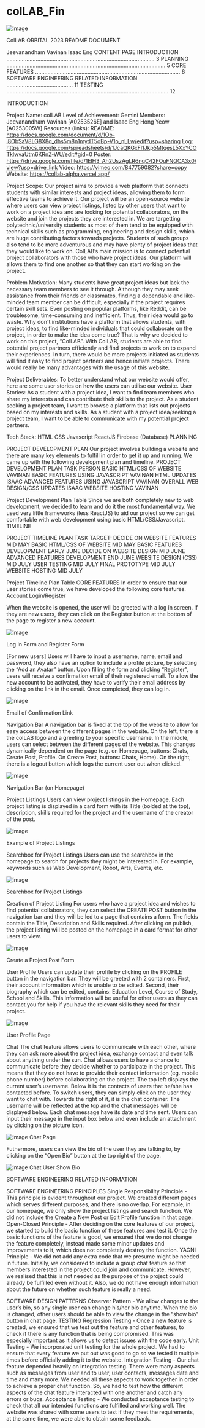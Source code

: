 # colLAB_Fin
![image](https://github.com/Vavinan/collab-test/assets/110589924/11615a4e-55c4-4a83-9c5b-cf0c71bbb888)


ColLAB
ORBITAL 2023
README DOCUMENT




Jeevanandham Vavinan
Isaac Eng
CONTENT PAGE
INTRODUCTION …………………………………………………………………………………… 3
PLANNING ………………………………………………………………………………………….  5
CORE FEATURES …………………………………………………………………………………. 6
SOFTWARE ENGINEERING RELATED INFORMATION ……………………………………. 11
TESTING …………………………………………………………………………………………… 12


INTRODUCTION

Project Name: colLAB
Level of Achievement: Gemini
Members: Jeevanandham Vavinan [A0253526E] and Isaac Eng Hong Yeow [A0253005W]
Resources (links):
README: https://docs.google.com/document/d/1Ob-i8ObSaV8LG8X8q_dhs5m8n1mydT5oBp-V1o_nLLw/edit?usp=sharing 
Log: https://docs.google.com/spreadsheets/d/1JcaQKGxFl1Jkp5MtqesL5XxYCOTklwvaUtm6KRnZ-WU/edit#gid=0 
Poster: https://drive.google.com/file/d/1ElH3_Ah2UszAgLR6nqC42FOuFNQCA3x0/view?usp=drive_link 
Video: https://vimeo.com/847759082?share=copy 
Website: https://collab-alpha.vercel.app/

Project Scope:
Our project aims to provide a web platform that connects students with similar interests and project ideas, allowing them to form effective teams to achieve it.
Our project will be an open-source website where users can view project listings, listed by other users that want to work on a project idea and are looking for potential collaborators, on the website and join the projects they are interested in.
We are targetting polytechnic/university students as most of them tend to be equipped with technical skills such as programming, engineering and design skills, which are huge contributing factors towards projects. Students of such groups also tend to be more adventurous and may have plenty of project ideas that they would like to work on.
ColLAB’s main mission is to connect potential project collaborators with those who have project ideas. Our platform will allows them to find one another so that they can start working on the project.

Problem Motivation:
Many students have great project ideas but lack the necessary team members to see it through. Although they may seek assistance from their friends or classmates, finding a dependable and like-minded team member can be difficult, especially if the project requires certain skill sets. Even posting on popular platforms, like Reddit, can be troublesome,  time-consuming and inefficient. Thus, their idea would go to waste. Why don't institutions have a platform that allows students, with project ideas, to find like-minded individuals that could collaborate on the project, in order to make the idea come true?
That is why we decided to work on this project, “ColLAB”. With ColLAB, students are able to find potential project partners efficiently and find projects to work on to expand their experiences. In turn, there would be more projects initiated as students will find it easy to find project partners and hence initiate projects. There would really be many advantages with the usage of this website.

Project Deliverables:
To better understand what our website would offer, here are some user stories on how the users can utilise our website.
User Stories:
As a student with a project idea, I want to find team members who share my interests and can contribute their skills to the project.
As a student seeking a project team, I want to browse a platform that lists out projects based on my interests and skills.
As a student with a project idea/seeking a project team, I want to be able to communicate with my potential project partners.

Tech Stack:
HTML
CSS
Javascript
ReactJS
Firebase (Database)
PLANNING

PROJECT DEVELOPMENT PLAN
Our project involves building a website and there are many key elements to fulfill in order to get it up and running. We came up with the following development plan and timeline.
PROJECT DEVELOPMENT PLAN
TASK	PERSON
BASIC HTML/CSS OF WEBSITE	VAVINAN
BASIC FEATURES USING JAVASCRIPT	VAVINAN
HTML UPDATES	ISAAC
ADVANCED FEATURES USING JAVASCRIPT	VAVINAN
OVERALL WEB DESIGN/CSS UPDATES	ISAAC
WEBSITE HOSTING	VAVINAN


Project Development Plan Table
Since we are both completely new to web development, we decided to learn and do it the most fundamental way. We used very little frameworks (less ReactJS) to aid our project so we can get comfortable with web development using basic HTML/CSS/Javascript.
TIMELINE

PROJECT TIMELINE PLAN
TASK	TARGET:
DECIDE ON WEBSITE FEATURES	MID MAY
BASIC HTML/CSS OF WEBSITE	MID MAY
BASIC FEATURES DEVELOPMENT	EARLY JUNE
DECIDE ON WEBSITE DESIGN	MID JUNE
ADVANCED FEATURES DEVELOPMENT	END JUNE
WEBSITE DESIGN (CSS)	MID JULY
USER TESTING	MID JULY
FINAL PROTOTYPE	MID JULY
WEBSITE HOSTING	MID JULY


Project Timeline Plan Table
CORE FEATURES
In order to ensure that our user stories come true, we have developed the following core features.
Account Login/Register


When the website is opened, the user will be greeted with a log in screen. If they are new users, they can click on the Register button at the bottom of the page to register a new account.

![image](https://github.com/Vavinan/collab-test/assets/110589924/acfd62aa-62f9-46cf-970a-10bec1f34788)

Log In Form and Register Form

[For new users] Users will have to input a username, name, email and password, they also have an option to include a profile picture, by selecting the “Add an Avatar” button. Upon filling the form and clicking “Register”, users will receive a confirmation email of their registered email. To allow the new account to be activated, they have to verify their email address by clicking on the link in the email. Once completed, they can log in.

![image](https://github.com/Vavinan/collab-test/assets/110589924/643f7dac-f07c-4973-ada6-285d521fd23f)

Email of Confirmation Link

Navigation Bar
A navigation bar is fixed at the top of the website to allow for easy access between the different pages in the website. On the left, there is the colLAB logo and a greeting to your specific username. In the middle, users can select between the different pages of the website. This changes dynamically dependent on the page (e.g. on Homepage, buttons: Chats, Create Post, Profile. On Create Post, buttons: Chats, Home). On the right, there is a logout button which logs the current user out when clicked.

![image](https://github.com/Vavinan/collab-test/assets/110589924/959b6492-3cd3-4bc4-b52a-bab27c74871b)

Navigation Bar (on Homepage)

Project Listings
Users can view project listings in the Homepage. Each project listing is displayed in a card form with its Title (bolded at the top), description, skills required for the project and the username of the creator of the post.

![image](https://github.com/Vavinan/collab-test/assets/110589924/639f41bd-8913-43cf-b1d2-a078c981949b)

Example of Project Listings

Searchbox for Project Listings
Users can use the searchbox in the homepage to search for projects they might be interested in. For example, keywords such as Web Development, Robot, Arts, Events, etc.

![image](https://github.com/Vavinan/collab-test/assets/110589924/f0506f31-4d0b-4f57-9423-e148b604f226)

Searchbox for Project Listings

Creation of Project Listing
For users who have a project idea and wishes to find potential collaborators, they can select the CREATE POST button in the navigation bar and they will be led to a page that contains a form. The fields contain the Title, Description and Skills required. After clicking on publish, the project listing will be posted on the homepage in a card format for other users to view.

![image](https://github.com/Vavinan/collab-test/assets/110589924/2f0f3112-e982-4781-a3c6-545143204e74)

Create a Project Post Form

User Profile
Users can update their profile by clicking on the PROFILE button in the navigation bar. They will be greeted with 2 containers. First, their account information which is unable to be edited. Second, their biography which can be edited, contains: Education Level, Course of Study, School and Skills. This information will be useful for other users as they can contact you for help if you have the relevant skills they need for their project.

![image](https://github.com/Vavinan/collab-test/assets/110589924/ce7940e0-44b4-4a1d-be62-95072d677a46)

User Profile Page

Chat
The chat feature allows users to communicate with each other, where they can ask more about the project idea, exchange contact and even talk about anything under the sun. Chat allows users to have a chance to communicate before they decide whether to participate in the project. This means that they do not have to provide their contact information (eg. mobile phone number) before collaborating on the project.
The top left displays the current user’s username. Below it is the contacts of users that he/she has contacted before. To switch users, they can simply click on the user they want to chat with. Towards the right of it, it is the chat container. The username will be reflected at the top and the chat messages will be displayed below. Each chat message have its date and time sent. Users can input their message in the input box below and even include an attachment by clicking on the picture icon.

![image](https://github.com/Vavinan/collab-test/assets/110589924/de24ba0d-0bae-44ba-a753-e9d60279d66f)
Chat Page

Futhermore, users can view the bio of the user they are talking to, by clicking on the “Open Bio” button at the top right of the page.

![image](https://github.com/Vavinan/collab-test/assets/110589924/22047474-757f-4b27-a030-1ef8dad32523)
Chat User Show Bio


SOFTWARE ENGINEERING RELATED INFORMATION

SOFTWARE ENGINEERING PRINCIPLES
Single Responsibility Principle - This principle is evident throughout our project. We created different pages which serves different purposes, and there is no overlap. For example, in our homepage, we only show the project listings and search function. We did not include the Create a New Post or Edit Profile function in that page.
Open-Closed Principle - After deciding on the core features of our project, we started to build the basic function of these features and test it. Once the basic functions of the feature is good, we ensured that we do not change the feature completely, instead made some minor updates and improvements to it, which does not completely destroy the function.
YAGNI Principle - We did not add any extra code that we presume might be needed in future. Initially, we considered to include a group chat feature so that members interested in the project could join and communicate. However, we realised that this is not needed as the purpose of the project could already be fulfilled even without it. Also, we do not have enough information about the future on whether such feature is really a need.

SOFTWARE DESIGN PATTERNS
Observer Pattern - We allow changes to the user’s bio, so any single user can change his/her bio anytime. When the bio is changed, other users should be able to view the change in the “show bio” button in chat page.
TESTING
Regression Testing - Once a new feature is created, we ensured that we test out the feature and other features, to check if there is any function that is being compromised. This was especially important as it allows us to detect issues with the code early.
Unit Testing - We incorporated unit testing for the whole project. We had to ensure that every feature we put out was good to go so we tested it multiple times before officially adding it to the website.
Integration Testing - Our chat feature depended heavily on integration testing. There were many aspects such as messages from user and to user, user contacts, messages date and time and many more. We needed all these aspects to work together in order to achieve a proper chat function. So, we had to test how the different aspects of the chat feature interacted with one another and catch any errors or bugs.
Acceptance Testing - We conducted acceptance testing to check that all our intended functions are fulfilled and working well. The website was shared with some users to test if they meet the requirements, at the same time, we were able to obtain some feedback.




